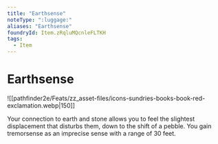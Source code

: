 ```yaml
---
title: "Earthsense"
noteType: ":luggage:"
aliases: "Earthsense"
foundryId: Item.zRqluMQcnleFLTKH
tags:
  - Item
---
```


# Earthsense
![[pathfinder2e/Feats/zz_asset-files/icons-sundries-books-book-red-exclamation.webp|150]]

Your connection to earth and stone allows you to feel the slightest displacement that disturbs them, down to the shift of a pebble. You gain tremorsense as an imprecise sense with a range of 30 feet.
